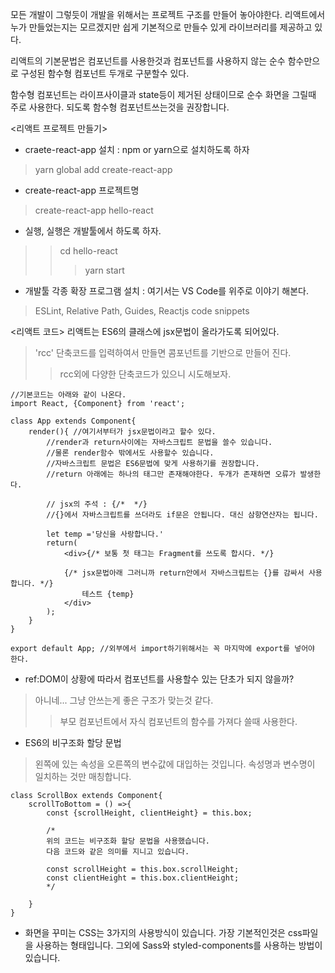 모든 개발이 그렇듯이 개발을 위해서는 프로젝트 구조를 만들어 놓아야한다. 리액트에서 누가 만들었는지는 모르겠지만 쉽게 기본적으로 만들수 있게 라이브러리를 제공하고 있다.

리액트의 기본문법은 컴포넌트를 사용한것과 컴포넌트를 사용하지 않는 순수 함수만으로 구성된 함수형 컴포넌트 두개로 구분할수 있다.

함수형 컴포넌트는 라이프사이클과 state등이 제거된 상태이므로 순수 화면을 그릴때 주로 사용한다. 되도록 함수형 컴포넌트쓰는것을 권장합니다.

<리액트 프로젝트 만들기>
* craete-react-app 설치 : npm or yarn으로 설치하도록 하자
> yarn global add create-react-app
* create-react-app 프로젝트명
> create-react-app hello-react
* 실행, 실행은 개발툴에서 하도록 하자.
>> cd hello-react
>>> yarn start
* 개발툴 각종 확장 프로그램 설치 : 여기서는 VS Code를 위주로 이야기 해본다.
> ESLint, Relative Path, Guides, Reactjs code snippets

<리액트 코드>
리액트는 ES6의 클래스에 jsx문법이 올라가도록 되어있다.
> 'rcc' 단축코드를 입력하여서 만들면 콤포넌트를 기반으로 만들어 진다.
>> rcc외에 다양한 단축코드가 있으니 시도해보자.
```
//기본코드는 아래와 같이 나온다.
import React, {Component} from 'react';

class App extends Component{
    render(){ //여기서부터가 jsx문법이라고 할수 있다.
        //render과 return사이에는 자바스크립트 문법을 쓸수 있습니다. 
        //물론 render함수 밖에서도 사용할수 있습니다. 
        //자바스크립트 문법은 ES6문법에 맞게 사용하기를 권장합니다.
        //return 아래에는 하나의 태그만 존재해야한다. 두개가 존재하면 오류가 발생한다.

        // jsx의 주석 : {/*  */}
        //{}에서 자바스크립트를 쓰더라도 if문은 안됩니다. 대신 삼항연산자는 됩니다.

        let temp ='당신을 사랑합니다.'
        return( 
            <div>{/* 보통 첫 태그는 Fragment를 쓰도록 합시다. */}
            
            {/* jsx문법아래 그러니까 return안에서 자바스크립트는 {}를 감싸서 사용합니다. */}
                테스트 {temp} 
            </div>
        );
    }
}

export default App; //외부에서 import하기위해서는 꼭 마지막에 export를 넣어야 한다.
```


* ref:DOM이 상황에 따라서 컴포넌트를 사용할수 있는 단초가 되지 않을까?
> 아니네... 그냥 안쓰는게 좋은 구조가 맞는것 같다.
>> 부모 컴포넌트에서 자식 컴포넌트의 함수를 가져다 쓸때 사용한다.

* ES6의 비구조화 할당 문법
> 왼쪽에 있는 속성을 오른쪽의 변수값에 대입하는 것입니다. 속성명과 변수명이 일치하는 것만 매칭합니다.
```
class ScrollBox extends Component{
    scrollToBottom = () =>{
        const {scrollHeight, clientHeight} = this.box;

        /*
        위의 코드는 비구조화 할당 문법을 사용했습니다. 
        다음 코드와 같은 의미를 지니고 있습니다.

        const scrollHeight = this.box.scrollHeight;
        const clientHeight = this.box.clientHeight;
        */

    }
}
```

* 화면을 꾸미는 CSS는 3가지의 사용방식이 있습니다. 가장 기본적인것은 css파일을 사용하는 형태입니다. 그외에 Sass와 styled-components를 사용하는 방법이 있습니다.
